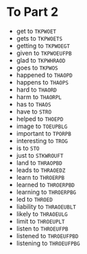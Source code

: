 # To Part 2

* get to `TKPWOET`
* gets to `TKPWOETS`
* getting to `TKPWOEGT`
* given to `TKPWOEUFPB`
* glad to `TKPWHRAOD`
* goes to `TKPWOS`
* happened to `THAOPD`
* happens to `THAOPS`
* hard to `THAORD`
* harm to `THAORPL`
* has to `THAOS`
* have to `STRO`
* helped to `THOEPD`
* image to `TOEUPBLG`
* important to `TPORPB`
* interesting to `TROG`
* is to `STO`
* just to `STKWROUFT`
* land to `THRAOPBD`
* leads to `THRAOEDZ`
* learn to `THROERPB`
* learned to `THROERPBD`
* learning to `THROERPBG`
* led to `THROED`
* liability to `THRAOEUBLT`
* likely to `THRAOEULG`
* limit to `THROEUPLT`
* listen to `THROEUFPB`
* listened to `THROEUFPBD`
* listening to `THROEUFPBG`
